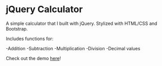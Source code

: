 # jQuery Calculator

A simple calculator that I built with jQuery. Stylized with HTML/CSS and Bootstrap.

Includes functions for:

-Addition
-Subtraction
-Multiplication
-Division
-Decimal values

Check out the demo [here]!

[here]:https://codepen.io/ibrahim0814/full/GvVQKo/
